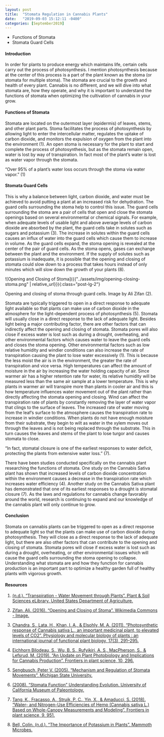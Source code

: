 ```yaml
---
layout: post
title:  "Stomata Regulation in Cannabis Plants"
date:   "2019-09-03 15:12:11 -0400"
categories: [September2019]
---
```



* Functions of Stomata
* Stomata Guard Cells


#### Introduction
In order for plants to produce energy which maintains life, certain cells carry out the process of photosynthesis. I mention photosynthesis because at the center of this process is a part of the plant known as the stoma (or stomata for multiple stoma). The stomata are crucial to the growth and health of every plant. Cannabis is no different, and we will dive into what stomata are, how they operate, and why it is important to understand the functions of stomata when optimizing the cultivation of cannabis in your grow. 

#### Functions of Stomata
Stomata are located on the outermost layer (epidermis) of leaves, stems, and other plant parts. Stoma facilitates the process of photosynthesis by allowing light to enter the intercellular matter, regulates the uptake of carbon dioxide, and monitors the expulsion of oxygen from the plant into the environment (1). An open stoma is necessary for the plant to start and complete the process of photosynthesis, but as the stomata remain open, water is lost by way of transpiration. In fact most of the plant’s water is lost as water vapor through the stomata.

<div class="text-center blog-quote">
“Over 95% of a plant’s water loss occurs through the stoma via water vapor.” (1)
</div>

#### Stomata Guard Cells
This is why a balance between light, carbon dioxide, and water must be achieved to avoid putting a plant at an increased risk for dehydration. The guard cells surrounding the stoma help to control this issue. The guard cells surrounding the stoma are a pair of cells that open and close the stomata openings based on several environmental or chemical signals. For example, when adequate levels of usable light and above average levels of carbon dioxide are absorbed by the plant, the guard cells take in solutes such as sugars and potassium (3). The increase in solutes within the guard cells causes an influx of water into the guard cells which cause them to increase in volume. As the guard cells expand, the stoma opening is revealed at the center of the pair of guard cells. As the stoma opens, gases can exchange between the plant and the environment. If the supply of solutes such as potassium is inadequate, it is possible that the opening and closing of stomata could slow down to a process that takes hours instead of only minutes which will slow down the growth of your plants (8). 

![Opening and Closing of Stoma]({{"../assets/img/opening-closing-stoma.png" | relative_url}}){:class="post-lg-2"}
<div class="text-center blog-caption">
Opening and closing of stoma through guard cells. Image by Ali Zifan (2).
</div>

Stomata are typically triggered to open in a direct response to adequate light available so that plants can make use of carbon dioxide in the atmosphere for the light-dependent process of photosynthesis (5). Stomata will usually close in a direct response to the lack of adequate light. Besides light being a major contributing factor, there are other factors that can indirectly affect the opening and closing of stomata. Stomata pores will also close if excess water is lost such as during a drought, overheating, and other environmental factors which causes water to leave the guard cells and closes the stoma opening. Other environmental factors such as low relative humidity and windier conditions can also increase the rate of transpiration causing the plant to lose water excessively (1). This is because the less moist the air is in the environment, the greater the rate of transpiration and vice versa. High temperatures can affect the amount of moisture in the air by increasing the water holding capacity of air. Since warmer air has a higher retention rate for water, its relative humidity will be measured less than the same air sample at a lower temperature. This is why plants in warmer air will transpire more than plants in cooler air and this is how temperature influences water movement out of the plant rather than directly affecting the stomata opening and closing. Wind can affect the transpiration rate of plants by constantly removing the layer of water vapor that clings to the surface of leaves. The increased rate of water moving from the leaf’s surface to the atmosphere causes the transpiration rate to increase in windier conditions. When plants do not have enough moisture from their substrate, they begin to wilt as water in the xylem moves out through the leaves and is not being replaced through the substrate. This in turn causes the leaves and stems of the plant to lose turgor and causes stomata to close.

<div class="text-center blog-quote">
“In fact, stomatal closure is one of the earliest responses to water deficit, protecting the plants from extensive water loss.” (7). 
</div>

There have been studies conducted specifically on the cannabis plant researching the functions of stomata. One study on the Cannabis Sativa plant has shown that increased levels of carbon dioxide concentration within the environment causes a decrease in the transpiration rate which increases water efficiency (4). Another study on the Cannabis Sativa plant has demonstrated that one of its earliest responses to a drought is stomatal closure (7). As the laws and regulations for cannabis change favorably around the world, research is continuing to expand and our knowledge of the cannabis plant will only continue to grow. 

#### Conclusion
Stomata on cannabis plants can be triggered to open as a direct response to adequate light so that the plants can make use of carbon dioxide during photosynthesis. They will close as a direct response to the lack of adequate light, but there are also other factors that can contribute to the opening and closing of stomata. Stomata pores will close if excess water is lost such as during a drought, overheating, or other environmental issues which will cause the guard cells surrounding the stoma opening to collapse. Understanding what stomata are and how they function for cannabis production is an important part to optimize a healthy garden full of healthy plants with vigorous growth. 

#### Resources
1. <a href="https://passel.unl.edu/pages/informationmodule.php?idinformationmodule=1092853841&topicorder=6">(n.d.). “Transpiration - Water Movement through Plants”. Plant &amp; Soil Sciences eLibrary. United States Department of Agriculture.</a>

2. <a href="https://commons.wikimedia.org/wiki/File:Opening_and_Closing_of_Stoma.svg">Zifan, Ali. (2016). “Opening and Closing of Stoma”. Wikimedia Commons - Image.</a>

3. <a href="https://www.ncbi.nlm.nih.gov/pmc/articles/PMC3550578/">Chandra, S., Lata, H., Khan, I. A., &amp; Elsohly, M. A. (2011). “Photosynthetic response of Cannabis sativa L., an important medicinal plant, to elevated levels of CO2”. Physiology and molecular biology of plants : an international journal of functional plant biology, 17(3), 291–295.</a>

4. <a href="https://www.ncbi.nlm.nih.gov/pmc/articles/PMC6455078/#!po=0.299401">Eichhorn Bilodeau, S., Wu, B. S., Rufyikiri, A. S., MacPherson, S., &amp; Lefsrud, M. (2019). “An Update on Plant Photobiology and Implications for Cannabis Production”. Frontiers in plant science, 10, 296.</a>

5. <a href="https://s10.lite.msu.edu/res/msu/botonl/b_online/e32/32f.htm">Sengbusch, Peter V. (2005). “Mechanism and Regulation of Stomata Movements”. Michigan State University.</a>

6. <a href="https://evolution.berkeley.edu/evolibrary/search/imagedetail.php?id=369&topic_id=&keywords=">(2008). “Stomata Function” Understanding Evolution. University of California Museum of Paleontology.</a>

7. <a href="https://www.ncbi.nlm.nih.gov/pmc/articles/PMC6055055/">Tang, K., Fracasso, A., Struik, P. C., Yin, X., &amp; Amaducci, S. (2018). “Water- and Nitrogen-Use Efficiencies of Hemp (Cannabis sativa L.) Based on Whole-Canopy Measurements and Modeling”. Frontiers in plant science, 9, 951.</a>

8. <a href="https://mammothmicrobes.com/the-importance-of-potassium-in-plants/">Bell, Colin. (n.d.). “The Importance of Potassium in Plants”. Mammoth Microbes.</a>
